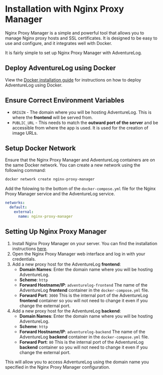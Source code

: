 # Installation with Nginx Proxy Manager

Nginx Proxy Manager is a simple and powerful tool that allows you to manage Nginx proxy hosts and SSL certificates. It is designed to be easy to use and configure, and it integrates well with Docker.

It is fairly simple to set up Nginx Proxy Manager with AdventureLog.

## Deploy AdventureLog using Docker

View the [Docker installation guide](docker.md) for instructions on how to deploy AdventureLog using Docker.

## Ensure Correct Environment Variables

- `ORIGIN` - The domain where you will be hosting AdventureLog. This is where the **frontend** will be served from.
- `PUBLIC_URL` - This needs to match the **outward port of the server** and be accessible from where the app is used. It is used for the creation of image URLs.

## Setup Docker Network

Ensure that the Nginx Proxy Manager and AdventureLog containers are on the same Docker network. You can create a new network using the following command:

```bash
docker network create nginx-proxy-manager
```

Add the folowing to the bottom of the `docker-compose.yml` file for the Nginx Proxy Manager service and the AdventureLog service.

```yaml
networks:
  default:
    external:
      name: nginx-proxy-manager
```

## Setting Up Nginx Proxy Manager

1. Install Nginx Proxy Manager on your server. You can find the installation instructions [here](https://nginxproxymanager.com/setup/).
2. Open the Nginx Proxy Manager web interface and log in with your credentials.
3. Add a new proxy host for the AdventureLog **frontend**:
   - **Domain Names**: Enter the domain name where you will be hosting AdventureLog.
   - **Scheme**: `http`
   - **Forward Hostname/IP**: `adventurelog-frontend` The name of the AdventureLog **frontend** container in the `docker-compose.yml` file.
   - **Forward Port**: `3000` This is the internal port of the AdventureLog **frontend** container so you will not need to change it even if you change the external port.
4. Add a new proxy host for the AdventureLog **backend**:
   - **Domain Names**: Enter the domain name where you will be hosting AdventureLog.
   - **Scheme**: `http`
   - **Forward Hostname/IP**: `adventurelog-backend` The name of the AdventureLog **backend** container in the `docker-compose.yml` file.
   - **Forward Port**: `80` This is the internal port of the AdventureLog **backend** container so you will not need to change it even if you change the external port.

This will allow you to access AdventureLog using the domain name you specified in the Nginx Proxy Manager configuration.
